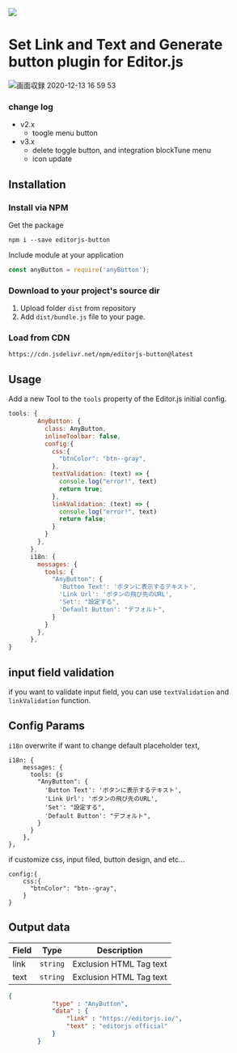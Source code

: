 ![](https://badgen.net/badge/Editor.js/v2.22.3/blue)

# Set Link and Text and Generate button plugin for Editor.js

![画面収録 2020-12-13 16 59 53](https://user-images.githubusercontent.com/2194021/102006852-7a6fb880-3d67-11eb-98d2-20b7e88672df.gif)

### change log
- v2.x
  - toogle menu button
- v3.x
  - delete toggle button, and integration blockTune menu
  - icon update

## Installation

### Install via NPM

Get the package

```shell
npm i --save editorjs-button
```

Include module at your application

```javascript
const anyButton = require('anyButton');
```

### Download to your project's source dir

1. Upload folder `dist` from repository
2. Add `dist/bundle.js` file to your page.

### Load from CDN

`https://cdn.jsdelivr.net/npm/editorjs-button@latest`

## Usage

Add a new Tool to the `tools` property of the Editor.js initial config.

```javascript
tools: {
        AnyButton: {
          class: AnyButton,
          inlineToolbar: false,
          config:{
            css:{
              "btnColor": "btn--gray",
            },
            textValidation: (text) => {
              console.log("error!", text)
              return true;
            },
            linkValidation: (text) => {
              console.log("error!", text)
              return false;
            }
          }
        },
      },
      i18n: {
        messages: {
          tools: {
            "AnyButton": {
              'Button Text': 'ボタンに表示するテキスト',
              'Link Url': 'ボタンの飛び先のURL',
              'Set': "設定する",
              'Default Button': "デフォルト",
            }
          }
        },
      },
}
```
## input field validation

if you want to validate input field, you can use `textValidation` and `linkValidation` function.




## Config Params

`i18n` overwrite if want to change default placeholder text,

```
i18n: {
    messages: {
      tools: {s
        "AnyButton": {
          'Button Text': 'ボタンに表示するテキスト',
          'Link Url': 'ボタンの飛び先のURL',
          'Set': "設定する",
          'Default Button': "デフォルト",
        }
      }
    },
},
```

if customize css, input filed, button design, and etc... 

```
config:{
    css:{
      "btnColor": "btn--gray",
    }
}
```

## Output data

| Field  | Type     | Description      |
| ------ | -------- | ---------------- |
| link   | `string` | Exclusion HTML Tag text |
| text   | `string` | Exclusion HTML Tag text |


```json
{
            "type" : "AnyButton",
            "data" : {
                "link" : "https://editorjs.io/",
                "text" : "editorjs official"
            }
        }
```


